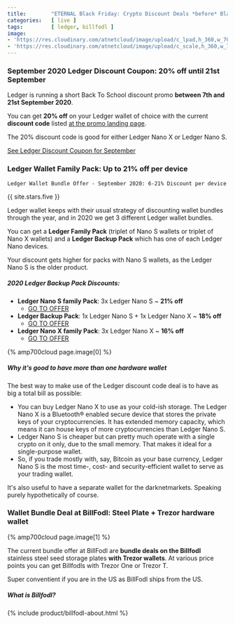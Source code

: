 ```yaml
---
title:        "ETERNAL Black Friday: Crypto Discount Deals *before* Black Friday 2020"
categories:   [ live ]
tags:         [ ledger, billfodl ]
image:
- 'https://res.cloudinary.com/atnetcloud/image/upload/c_lpad,h_360,w_700/v1588053412/atnet/altcoin-wallets/Screen_Shot_2020-04-28_at_12.55.57_zikwqu.jpg'
- 'https://res.cloudinary.com/atnetcloud/image/upload/c_scale,h_360,w_700/v1599121689/atnet/altcoin-wallets/Screen_Shot_2020-09-03_at_15.26.51_fsoxdd.jpg'
---
```


<div id="live-ledger"></div>

### September 2020 Ledger Discount Coupon: 20% off until 21st September

Ledger is running a short Back To School discount promo **between 7th and 21st September 2020**. 

You can get **20% off** on your Ledger wallet of choice with the current **discount code** listed [at the promo landing page](http://bit.ly/at-backtoschool).

The 20% discount code is good for either Ledger Nano X or Ledger Nano S.

<p><a href="http://bit.ly/at-backtoschool" class="btn">See Ledger Discount Coupon for September</a></p>

### Ledger Wallet Family Pack: Up to 21% off per device

`Ledger Wallet Bundle Offer - September 2020: 6-21% Discount per device`

{{ site.stars.five }}

Ledger wallet keeps with their usual strategy of discounting wallet bundles through the year, and in 2020 we get 3 different Ledger wallet bundles.

You can get a **Ledger Family Pack** (triplet of Nano S wallets or triplet of Nano X wallets) and a **Ledger Backup Pack** which has one of each Ledger Nano devices.

Your discount gets higher for packs with Nano S wallets, as the Ledger Nano S is the older product.

##### 2020 Ledger Backup Pack Discounts:

* **Ledger Nano S family Pack**: 3x Ledger Nano S ~ **21% off**
  * [GO TO OFFER](http://bit.ly/ebf-nanos3x)
* **Ledger Backup Pack**: 1x Ledger Nano S + 1x Ledger Nano X ~ **18% off**
  * [GO TO OFFER](http://bit.ly/ebf-bakp)
* **Ledger Nano X family Pack**: 3x Ledger Nano X ~ **16% off**
  * [GO TO OFFER](http://bit.ly/ebf-nanox3x)


{% amp700cloud page.image[0] %}


##### Why it's good to have more than one hardware wallet

The best way to make use of the Ledger discount code deal is to have as big a total bill as possible:

* You can buy Ledger Nano X to use as your cold-ish storage. The Ledger Nano X is a Bluetooth® enabled secure device that stores the private keys of your cryptocurrencies. It has extended memory capacity, which means it can house keys of more cryptocurrencies than Ledger Nano S.
* Ledger Nano S is cheaper but can pretty much operate with a single crypto on it only, due to the small memory. That makes it ideal for a single-purpose wallet.
* So, if you trade mostly with, say, Bitcoin as your base currency, Ledger Nano S is the most time-, cost- and security-efficient wallet to serve as your trading wallet.

It's also useful to have a separate wallet for the darknetmarkets. Speaking purely hypothetically of course.

<div id="live-billfodl"></div>

### Wallet Bundle Deal at BillFodl: Steel Plate + Trezor hardware wallet

{% amp700cloud page.image[1] %}

The current bundle offer at BillFodl are **bundle deals on the Billfodl** stainless steel seed storage plates **with Trezor wallets**. At various price points you can get Billfodls with Trezor One or Trezor T.

Super conventient if you are in the US as BillFodl ships from the US.

##### What is Billfodl?

{% include product/billfodl-about.html %}
